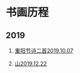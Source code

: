 # 书画历程
 
## 2019

1. [重阳节诗二首2019.10.07](https://drive.google.com/open?id=10X1Ec2BUQIL6qu9VVnVpJdexuFAVoYbU)

1. [山2019.12.22](https://drive.google.com/open?id=1TnP39L8vFRVTAPvk8YweXdJseU6x7Td9)
